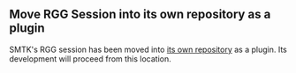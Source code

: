 ## Move RGG Session into its own repository as a plugin

SMTK's RGG session has been moved into
[its own repository](https://gitlab.kitware.com/cmb/plugins/rgg-session)
as a plugin. Its development will proceed from this location.
